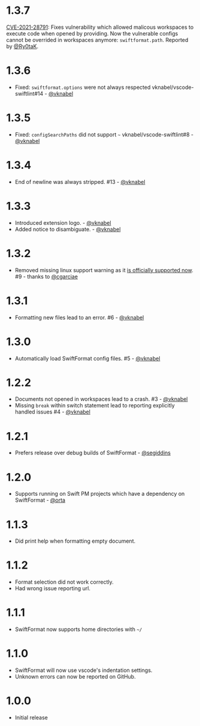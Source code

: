 # 1.3.7

[CVE-2021-28791](https://cve.mitre.org/cgi-bin/cvename.cgi?name=CVE-2021-28791): Fixes vulnerability which allowed malicous workspaces to execute code when opened by providing. Now the vulnerable configs cannot be overrided in workspaces anymore: `swiftformat.path`. Reported by [@Ry0taK](https://github.com/Ry0taK).

# 1.3.6

* Fixed: `swiftformat.options` were not always respected vknabel/vscode-swiftlint#14 - [@vknabel](https://github.com/vknabel/)

# 1.3.5

* Fixed: `configSearchPaths` did not support `~` vknabel/vscode-swiftlint#8 - [@vknabel](https://github.com/vknabel/)

# 1.3.4

* End of newline was always stripped. #13 - [@vknabel](https://github.com/vknabel/)

# 1.3.3

* Introduced extension logo. - [@vknabel](https://github.com/vknabel/)
* Added notice to disambiguate. - [@vknabel](https://github.com/vknabel/)

# 1.3.2

* Removed missing linux support warning as it [is officially supported now](https://github.com/nicklockwood/SwiftFormat/issues/240#issuecomment-458776216). #9 - thanks to [@cgarciae](https://github.com/cgarciae/)

# 1.3.1

* Formatting new files lead to an error. #6 - [@vknabel](https://github.com/vknabel/)

# 1.3.0

* Automatically load SwiftFormat config files. #5 - [@vknabel](https://github.com/vknabel/)

# 1.2.2

* Documents not opened in workspaces lead to a crash. #3 - [@vknabel](https://github.com/vknabel/)
* Missing `break` within switch statement lead to reporting explicitly handled issues #4 - [@vknabel](https://github.com/vknabel/)

# 1.2.1

* Prefers release over debug builds of SwiftFormat - [@segiddins](https://github.com/segiddins)

# 1.2.0

* Supports running on Swift PM projects which have a dependency on SwiftFormat - [@orta](https://github.com/orta/)

# 1.1.3

* Did print help when formatting empty document.

# 1.1.2

* Format selection did not work correctly.
* Had wrong issue reporting url.

# 1.1.1

* SwiftFormat now supports home directories with `~/`

# 1.1.0

* SwiftFormat will now use vscode's indentation settings.
* Unknown errors can now be reported on GitHub.

# 1.0.0

* Initial release
